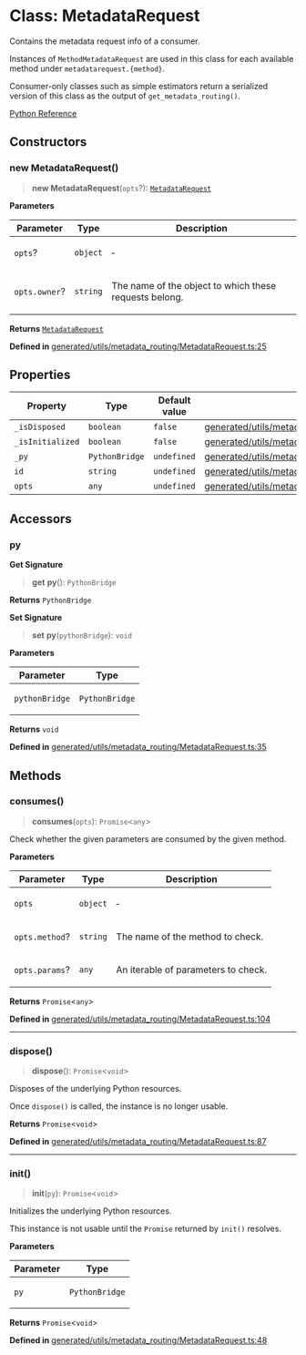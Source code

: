 # Class: MetadataRequest

Contains the metadata request info of a consumer.

Instances of `MethodMetadataRequest` are used in this class for each available method under `metadatarequest.{method}`.

Consumer-only classes such as simple estimators return a serialized version of this class as the output of `get_metadata_routing()`.

[Python Reference](https://scikit-learn.org/stable/modules/generated/sklearn.utils.metadata_routing.MetadataRequest.html)

## Constructors

### new MetadataRequest()

> **new MetadataRequest**(`opts`?): [`MetadataRequest`](MetadataRequest.md)

**Parameters**

<table>
<thead>
<tr>
<th>Parameter</th>
<th>Type</th>
<th>Description</th>
</tr>
</thead>
<tbody>
<tr>
<td>

`opts`?

</td>
<td>

`object`

</td>
<td>

&hyphen;

</td>
</tr>
<tr>
<td>

`opts.owner`?

</td>
<td>

`string`

</td>
<td>

The name of the object to which these requests belong.

</td>
</tr>
</tbody>
</table>

**Returns** [`MetadataRequest`](MetadataRequest.md)

**Defined in** [generated/utils/metadata\_routing/MetadataRequest.ts:25](https://github.com/transitive-bullshit/scikit-learn-ts/blob/d136d90c5cb653f22204ec450ae61706606a5b96/packages/sklearn/src/generated/utils/metadata_routing/MetadataRequest.ts#L25)

## Properties

| Property | Type | Default value | Defined in |
| ------ | ------ | ------ | ------ |
| `_isDisposed` | `boolean` | `false` | [generated/utils/metadata\_routing/MetadataRequest.ts:23](https://github.com/transitive-bullshit/scikit-learn-ts/blob/d136d90c5cb653f22204ec450ae61706606a5b96/packages/sklearn/src/generated/utils/metadata_routing/MetadataRequest.ts#L23) |
| `_isInitialized` | `boolean` | `false` | [generated/utils/metadata\_routing/MetadataRequest.ts:22](https://github.com/transitive-bullshit/scikit-learn-ts/blob/d136d90c5cb653f22204ec450ae61706606a5b96/packages/sklearn/src/generated/utils/metadata_routing/MetadataRequest.ts#L22) |
| `_py` | `PythonBridge` | `undefined` | [generated/utils/metadata\_routing/MetadataRequest.ts:21](https://github.com/transitive-bullshit/scikit-learn-ts/blob/d136d90c5cb653f22204ec450ae61706606a5b96/packages/sklearn/src/generated/utils/metadata_routing/MetadataRequest.ts#L21) |
| `id` | `string` | `undefined` | [generated/utils/metadata\_routing/MetadataRequest.ts:18](https://github.com/transitive-bullshit/scikit-learn-ts/blob/d136d90c5cb653f22204ec450ae61706606a5b96/packages/sklearn/src/generated/utils/metadata_routing/MetadataRequest.ts#L18) |
| `opts` | `any` | `undefined` | [generated/utils/metadata\_routing/MetadataRequest.ts:19](https://github.com/transitive-bullshit/scikit-learn-ts/blob/d136d90c5cb653f22204ec450ae61706606a5b96/packages/sklearn/src/generated/utils/metadata_routing/MetadataRequest.ts#L19) |

## Accessors

### py

**Get Signature**

> **get** **py**(): `PythonBridge`

**Returns** `PythonBridge`

**Set Signature**

> **set** **py**(`pythonBridge`): `void`

**Parameters**

<table>
<thead>
<tr>
<th>Parameter</th>
<th>Type</th>
</tr>
</thead>
<tbody>
<tr>
<td>

`pythonBridge`

</td>
<td>

`PythonBridge`

</td>
</tr>
</tbody>
</table>

**Returns** `void`

**Defined in** [generated/utils/metadata\_routing/MetadataRequest.ts:35](https://github.com/transitive-bullshit/scikit-learn-ts/blob/d136d90c5cb653f22204ec450ae61706606a5b96/packages/sklearn/src/generated/utils/metadata_routing/MetadataRequest.ts#L35)

## Methods

### consumes()

> **consumes**(`opts`): `Promise`\<`any`\>

Check whether the given parameters are consumed by the given method.

**Parameters**

<table>
<thead>
<tr>
<th>Parameter</th>
<th>Type</th>
<th>Description</th>
</tr>
</thead>
<tbody>
<tr>
<td>

`opts`

</td>
<td>

`object`

</td>
<td>

&hyphen;

</td>
</tr>
<tr>
<td>

`opts.method`?

</td>
<td>

`string`

</td>
<td>

The name of the method to check.

</td>
</tr>
<tr>
<td>

`opts.params`?

</td>
<td>

`any`

</td>
<td>

An iterable of parameters to check.

</td>
</tr>
</tbody>
</table>

**Returns** `Promise`\<`any`\>

**Defined in** [generated/utils/metadata\_routing/MetadataRequest.ts:104](https://github.com/transitive-bullshit/scikit-learn-ts/blob/d136d90c5cb653f22204ec450ae61706606a5b96/packages/sklearn/src/generated/utils/metadata_routing/MetadataRequest.ts#L104)

***

### dispose()

> **dispose**(): `Promise`\<`void`\>

Disposes of the underlying Python resources.

Once `dispose()` is called, the instance is no longer usable.

**Returns** `Promise`\<`void`\>

**Defined in** [generated/utils/metadata\_routing/MetadataRequest.ts:87](https://github.com/transitive-bullshit/scikit-learn-ts/blob/d136d90c5cb653f22204ec450ae61706606a5b96/packages/sklearn/src/generated/utils/metadata_routing/MetadataRequest.ts#L87)

***

### init()

> **init**(`py`): `Promise`\<`void`\>

Initializes the underlying Python resources.

This instance is not usable until the `Promise` returned by `init()` resolves.

**Parameters**

<table>
<thead>
<tr>
<th>Parameter</th>
<th>Type</th>
</tr>
</thead>
<tbody>
<tr>
<td>

`py`

</td>
<td>

`PythonBridge`

</td>
</tr>
</tbody>
</table>

**Returns** `Promise`\<`void`\>

**Defined in** [generated/utils/metadata\_routing/MetadataRequest.ts:48](https://github.com/transitive-bullshit/scikit-learn-ts/blob/d136d90c5cb653f22204ec450ae61706606a5b96/packages/sklearn/src/generated/utils/metadata_routing/MetadataRequest.ts#L48)
